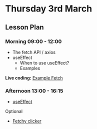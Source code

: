 # Thursday 3rd March

## Lesson Plan

### Morning 09:00 - 12:00

+ The fetch API / axios
+ useEffect
  + When to use useEffect?
  + Examples

**Live coding:** [Example Fetch](https://github.com/GillesDCI/example-fetch)

### Afternoon 13:00 - 16:15
+ [useEffect](https://github.com/E07-2/SPA-Component-FetchyClicker)

Optional
+ [Fetchy clicker](https://github.com/E07-2/SPA-Component-FetchyClicker)
